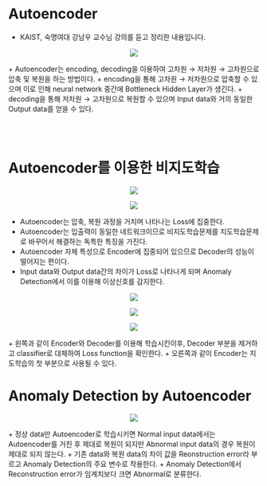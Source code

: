 # Autoencoder
* KAIST, 숙명여대 강남우 교수님 강의를 듣고 정리한 내용입니다.
<p align = "center"><img src = "https://user-images.githubusercontent.com/83944915/118348022-646a5c00-b582-11eb-97a4-329be8092fd5.png"></p>
+ Autoencoder는 encoding, decoding을 이용하여 고차원 → 저차원 → 고차원으로 압축 및 복원을 하는 방법이다.  
+ encoding을 통해 고차원 → 저차원으로 압축할 수 있으며 이로 인해 neural network 중간에 Bottleneck Hidden Layer가 생긴다.
+ decoding을 통해 저차원 → 고차원으로 복원할 수 있으며 Input data와 거의 동일한 Output data를 얻을 수 있다.  

<br><br>  
# Autoencoder를 이용한 비지도학습

<p align = "center"><img src = "https://user-images.githubusercontent.com/83944915/118348160-5ff27300-b583-11eb-9ec1-fa83d7d653ea.png"></p>  
<p align = "center"><img src = "https://user-images.githubusercontent.com/83944915/118348365-ba400380-b584-11eb-929b-44acff5c429e.png"></p>  

+ Autoencoder는 압축, 복원 과정을 거치며 나타나는 Loss에 집중한다.
+ Autoencoder는 입출력이 동일한 네트워크이므로 비지도학습문제를 지도학습문제로 바꾸어서 해결하는 독특한 특징을 가진다.
+ Autoencoder 자체 특성으로 Encoder에 집중되어 있으므로 Decoder의 성능이 떨어지는 편이다.
+ Input data와 Output data간의 차이가 Loss로 나타나게 되며 Anomaly Detection에서 이를 이용해 이상신호를 감지한다.
<p align = "center"><img src = "https://user-images.githubusercontent.com/83944915/118348465-7ef20480-b585-11eb-9de5-20c2f2fa8f47.png"></p>  
<p align = "center"><img src = "https://user-images.githubusercontent.com/83944915/118348520-d7c19d00-b585-11eb-8a08-fcc54b8e2c8f.png"></p>  
<p align = "center"><img src = "https://user-images.githubusercontent.com/83944915/118348526-ee67f400-b585-11eb-9b63-859611dfc3d8.png"></p>
+ 왼쪽과 같이 Encoder와 Decoder를 이용해 학습시킨이후, Decoder 부분을 제거하고 classifier로 대체하여 Loss function을 확인한다.
+ 오른쪽과 같이 Encoder는 지도학습의 첫 부분으로 사용될 수 있다.


# Anomaly Detection by Autoencoder
<p align = "center"><img src = "https://user-images.githubusercontent.com/83944915/118348578-4ef73100-b586-11eb-8735-26b74707b2dd.png"></p>  
+ 정상 data만 Autoencoder로 학습시키면 Normal input data에서는 Autoencoder를 거친 후 제대로 복원이 되지만 Abnormal input data의 경우 복원이 제대로 되지 않는다.
+ 기존 data와 복원 data의 차이 값을 Reonstruction error라 부르고 Anomaly Detection의 주요 변수로 작용한다.
+ Anomaly Detection에서 Reconstruction error가 임계치보다 크면 Abnormal로 분류한다.
